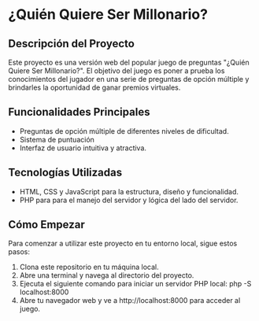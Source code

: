# ¿Quién Quiere Ser Millonario?

## Descripción del Proyecto

Este proyecto es una versión web del popular juego de preguntas "¿Quién Quiere Ser Millonario?". El objetivo del juego es poner a prueba los conocimientos del jugador en una serie de preguntas de opción múltiple y brindarles la oportunidad de ganar premios virtuales.

## Funcionalidades Principales

- Preguntas de opción múltiple de diferentes niveles de dificultad.
- Sistema de puntuación
- Interfaz de usuario intuitiva y atractiva.

## Tecnologías Utilizadas

- HTML, CSS y JavaScript para la estructura, diseño y funcionalidad.
- PHP para para el manejo del servidor y lógica del lado del servidor.

## Cómo Empezar

Para comenzar a utilizar este proyecto en tu entorno local, sigue estos pasos:

1. Clona este repositorio en tu máquina local.
2. Abre una terminal y navega al directorio del proyecto.
3. Ejecuta el siguiente comando para iniciar un servidor PHP local: php -S localhost:8000
4. Abre tu navegador web y ve a http://localhost:8000 para acceder al juego.
    


